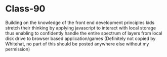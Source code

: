 # Class-90
Building on the knowledge of the front end development principles kids stretch their thinking by applying javascript to interact with local storage thus enabling to confidently handle the entire spectrum of layers from local disk drive to browser based application/games (Definitely not copied by Whitehat, no part of this should be posted anywhere else without my permission)
